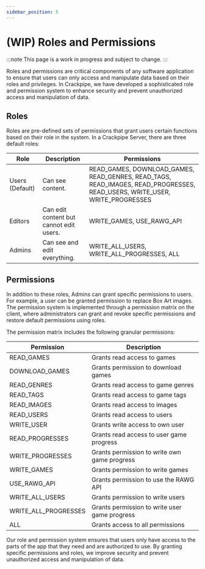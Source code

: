 ```yaml
---
sidebar_position: 5
---
```


# (WIP) Roles and Permissions

:::note
This page is a work in progress and subject to change.
:::

Roles and permissions are critical components of any software application to ensure that users can only access and manipulate data based on their roles and privileges. In Crackpipe, we have developed a sophisticated role and permission system to enhance security and prevent unauthorized access and manipulation of data.

## Roles

Roles are pre-defined sets of permissions that grant users certain functions based on their role in the system. In a Crackpipe Server, there are three default roles:

| Role            | Description                             | Permissions                                                                                                                |
| --------------- | --------------------------------------- | -------------------------------------------------------------------------------------------------------------------------- |
| Users (Default) | Can see content.                        | READ_GAMES, DOWNLOAD_GAMES, READ_GENRES, READ_TAGS, READ_IMAGES, READ_PROGRESSES, READ_USERS, WRITE_USER, WRITE_PROGRESSES |
| Editors         | Can edit content but cannot edit users. | WRITE_GAMES, USE_RAWG_API                                                                                                  |
| Admins          | Can see and edit everything.            | WRITE_ALL_USERS, WRITE_ALL_PROGRESSES, ALL                                                                                 |

## Permissions

In addition to these roles, Admins can grant specific permissions to users. For example, a user can be granted permission to replace Box Art images. The permission system is implemented through a permission matrix on the client, where administrators can grant and revoke specific permissions and restore default permissions using roles.

The permission matrix includes the following granular permissions:

| Permission           | Description                                   |
| -------------------- | --------------------------------------------- |
| READ_GAMES           | Grants read access to games                   |
| DOWNLOAD_GAMES       | Grants permission to download games           |
| READ_GENRES          | Grants read access to game genres             |
| READ_TAGS            | Grants read access to game tags               |
| READ_IMAGES          | Grants read access to images                  |
| READ_USERS           | Grants read access to users                   |
| WRITE_USER           | Grants write access to own user               |
| READ_PROGRESSES      | Grants read access to user game progress      |
| WRITE_PROGRESSES     | Grants permission to write own game progress  |
| WRITE_GAMES          | Grants permission to write games              |
| USE_RAWG_API         | Grants permission to use the RAWG API         |
| WRITE_ALL_USERS      | Grants permission to write users              |
| WRITE_ALL_PROGRESSES | Grants permission to write user game progress |
| ALL                  | Grants access to all permissions              |

Our role and permission system ensures that users only have access to the parts of the app that they need and are authorized to use. By granting specific permissions and roles, we improve security and prevent unauthorized access and manipulation of data.
